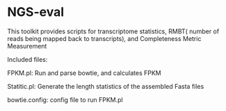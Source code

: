 NGS-eval
========

This toolkit provides scripts for transcriptome statistics, RMBT( number of reads being mapped back to transcripts), and Completeness Metric  Measurement 

Included files: 

FPKM.pl:  Run and parse bowtie, and calculates FPKM

Statitic.pl: Generate the length statistics of the assembled Fasta files

bowtie.config: config file to run FPKM.pl
